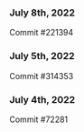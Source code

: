 ### July 8th, 2022

Commit #221394

### July 5th, 2022

Commit #314353


### July 4th, 2022

Commit #72281
